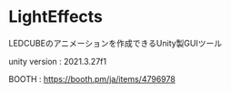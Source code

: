 # LightEffects
LEDCUBEのアニメーションを作成できるUnity製GUIツール

unity version : 2021.3.27f1

BOOTH : https://booth.pm/ja/items/4796978
